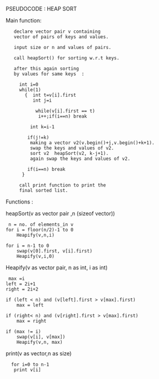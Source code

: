 PSEUDOCODE  :  HEAP SORT

Main function:
     
       declare vector pair v containing 
       vector of pairs of keys and values.
       
       input size or n and values of pairs.

       call heapSort() for sorting w.r.t keys.
      
	   after this again sorting 
	   by values for same keys  : 
	    
	     int i=0
         while(1)
           {  int t=v[i].first
              int j=i
			   
               while(v[i].first == t)
                i++;if(i==n) break
          
             int k=i-1

            if(j!=k)
             making a vector v2(v.begin()+j,v.begin()+k+1).
             swap the keys and values of v2.
             sort v2  heapSort(v2, k-j+1).
             again swap the keys and values of v2.

            if(i==n) break
          }
		 
         call print function to print the 
		 final sorted list.
		   
Functions :
		
heapSort(v as vector pair ,n (sizeof vector))

     n = no. of elements_in v
    for i = floor(n/2)-1 to 0
        Heapify(v,n,i)
		
    for i = n-1 to 0
        swap(v[0].first, v[i].first)
        Heapify(v,i,0)


Heapify(v as vector pair, n as int, i as int)
    
     max =i
    left = 2i+1
    right = 2i+2
    
    if (left < n) and (v[left].first > v[max].first)
        max = left

    if (right< n) and (v[right].first > v[max].first)
        max = right

    if (max != i)
        swap(v[i], v[max])
        Heapify(v,n, max)
		
		
print(v as vector,n as size)

      for i=0 to n-1
       print v[i]
